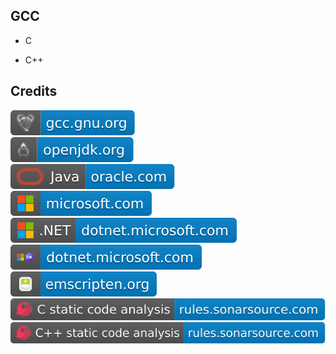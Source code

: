 GCC
---

- C

- C++

Credits
-------
[![image](
Credits/gcc.gnu.org.svg)](https://gcc.gnu.org/)  
[![image](
Credits/openjdk.org.svg)](https://openjdk.org/)  
[![image](
Credits/Java-oracle.com.svg)](https://oracle.com/java/)  
[![image](
Credits/microsoft.com.svg)](https://microsoft.com/)<!--[![image](
Credits/dotnet.microsoft.com.svg)](https://dotnet.microsoft.com/)-->  
[![image](
Credits/CS.NET-dotnet.microsoft.com.svg)](https://dotnet.microsoft.com/)  
[![image](
Credits/CS-dotnet.microsoft.com.svg)](https://dotnet.microsoft.com/languages/csharp/)  
[![image](
Credits/emscripten.org.svg)](https://emscripten.org/)<!--[![image](
Credits/jetbrains.com.svg)](https://jetbrains.com/)  
[![image](
Credits/CLion-jetbrains.com.svg)](https://jetbrains.com/clion/)-->  
[![image](
Credits/C-static-code-analysis-rules.sonarsource.com.svg)](https://rules.sonarsource.com/c/)  
[![image](
Credits/CPP-static-code-analysis-rules.sonarsource.com.svg)](https://rules.sonarsource.com/cpp/)